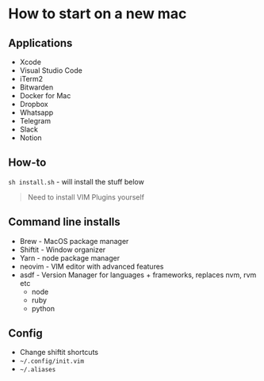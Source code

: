 # How to start on a new mac

## Applications

- Xcode 
- Visual Studio Code
- iTerm2
- Bitwarden
- Docker for Mac
- Dropbox
- Whatsapp
- Telegram
- Slack
- Notion

## How-to
`sh install.sh` - will install the stuff below
> Need to install VIM Plugins yourself

## Command line installs

- Brew - MacOS package manager
- Shiftit - Window organizer
- Yarn - node package manager
- neovim - VIM editor with advanced features
- asdf - Version Manager for languages + frameworks, replaces nvm, rvm etc
  - node
  - ruby
  - python

## Config

- Change shiftit shortcuts
- `~/.config/init.vim`
- `~/.aliases`
